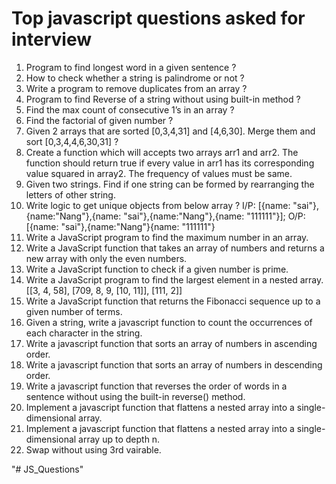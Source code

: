 # Top javascript questions asked for interview

1. Program to find longest word in a given sentence ?
2. How to check whether a string is palindrome or not ?
3. Write a program to remove duplicates from an array ?
4. Program to find Reverse of a string without using built-in method ?
5. Find the max count of consecutive 1’s in an array ?
6. Find the factorial of given number ?
7. Given 2 arrays that are sorted [0,3,4,31] and [4,6,30]. Merge them and sort [0,3,4,4,6,30,31] ?
8. Create a function which will accepts two arrays arr1 and arr2. The function should return true if every value in arr1 has its corresponding value squared in array2. The frequency of values must be same.
9. Given two strings. Find if one string can be formed by rearranging the letters of other string.
10. Write logic to get unique objects from below array ?
    I/P: [{name: "sai"},{name:"Nang"},{name: "sai"},{name:"Nang"},{name: "111111"}];
    O/P: [{name: "sai"},{name:"Nang"}{name: "111111"}
11. Write a JavaScript program to find the maximum number in an array.
12. Write a JavaScript function that takes an array of numbers and returns a new array with only the even numbers.
13. Write a JavaScript function to check if a given number is prime.
14. Write a JavaScript program to find the largest element in a nested array.
    [[3, 4, 58], [709, 8, 9, [10, 11]], [111, 2]]
15. Write a JavaScript function that returns the Fibonacci sequence up to a given number of terms.
16. Given a string, write a javascript function to count the occurrences of each character in the string.
17. Write a javascript function that sorts an array of numbers in ascending order.
18. Write a javascript function that sorts an array of numbers in descending order.
19. Write a javascript function that reverses the order of words in a sentence without using the built-in reverse() method.
20. Implement a javascript function that flattens a nested array into a single-dimensional array.
21. Implement a javascript function that flattens a nested array into a single-dimensional array up to depth n.
22. Swap without using 3rd vairable.

"# JS_Questions"
